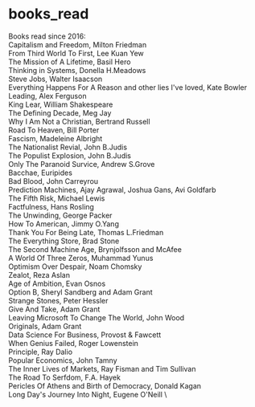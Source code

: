 # books_read
Books read since 2016: \
Capitalism and Freedom, Milton Friedman \
From Third World To First, Lee Kuan Yew \
The Mission of A Lifetime, Basil Hero \
Thinking in Systems, Donella H.Meadows \
Steve Jobs, Walter Isaacson \
Everything Happens For A Reason and other lies I've loved, Kate Bowler \
Leading, Alex Ferguson \
King Lear, William Shakespeare \
The Defining Decade, Meg Jay \
Why I Am Not a Christian, Bertrand Russell \
Road To Heaven, Bill Porter \
Fascism, Madeleine Albright \
The Nationalist Revial, John B.Judis \
The Populist Explosion, John B.Judis \
Only The Paranoid Survice, Andrew S.Grove \
Bacchae, Euripides \
Bad Blood, John Carreyrou \
Prediction Machines, Ajay Agrawal, Joshua Gans, Avi Goldfarb \
The Fifth Risk, Michael Lewis \
Factfulness, Hans Rosling \
The Unwinding, George Packer \
How To American, Jimmy O.Yang \
Thank You For Being Late, Thomas L.Friedman \
The Everything Store, Brad Stone \
The Second Machine Age, Brynjolfsson and McAfee \
A World Of Three Zeros, Muhammad Yunus \
Optimism Over Despair, Noam Chomsky \
Zealot, Reza Aslan \
Age of Ambition, Evan Osnos \
Option B, Sheryl Sandberg and Adam Grant \
Strange Stones, Peter Hessler \
Give And Take, Adam Grant \
Leaving Microsoft To Change The World, John Wood \
Originals, Adam Grant \
Data Science For Business, Provost & Fawcett \
When Genius Failed, Roger Lowenstein \
Principle, Ray Dalio \
Popular Economics, John Tamny \
The Inner Lives of Markets, Ray Fisman and Tim Sullivan \
The Road To Serfdom, F.A. Hayek \
Pericles Of Athens and Birth of Democracy, Donald Kagan \
Long Day's Journey Into Night, Eugene O'Neill \
 
